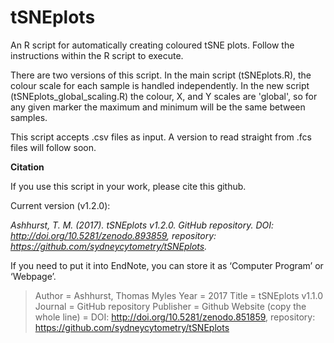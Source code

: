 # tSNEplots
An R script for automatically creating coloured tSNE plots. Follow the instructions within the R script to execute.

There are two versions of this script. In the main script (tSNEplots.R), the colour scale for each sample is handled independently. In the new script (tSNEplots_global_scaling.R) the colour, X, and Y scales are 'global', so for any given marker the maximum and minimum will be the same between samples.

This script accepts .csv files as input. A version to read straight from .fcs files will follow soon.


**Citation**

If you use this script in your work, please cite this github.

Current version (v1.2.0):

*Ashhurst, T. M. (2017). tSNEplots v1.2.0. GitHub repository. DOI: http://doi.org/10.5281/zenodo.893859, repository: https://github.com/sydneycytometry/tSNEplots.*

If you need to put it into EndNote, you can store it as ‘Computer Program’ or ‘Webpage’.

> Author =					                Ashhurst, Thomas Myles
> Year =						                2017
> Title =						                tSNEplots v1.1.0
> Journal = 				                GitHub repository
> Publisher = 			                Github
> Website (copy the whole line) = 	DOI: http://doi.org/10.5281/zenodo.851859, repository: https://github.com/sydneycytometry/tSNEplots
